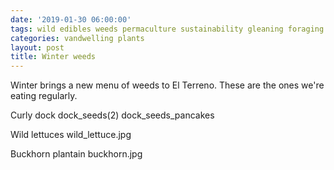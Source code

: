 ```yaml
---
date: '2019-01-30 06:00:00'
tags: wild edibles weeds permaculture sustainability gleaning foraging
categories: vandwelling plants
layout: post
title: Winter weeds
---
```


Winter brings a new menu of weeds to El Terreno. These are the ones we're eating regularly.

Curly dock
dock_seeds(2)
dock_seeds_pancakes

Wild lettuces
wild_lettuce.jpg

Buckhorn plantain
buckhorn.jpg
